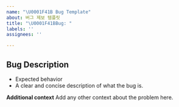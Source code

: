 ```yaml
---
name: "\U0001F41B Bug Template"
about: 버그 제보 템플릿
title: "\U0001F41BBug: "
labels: ''
assignees: ''

---
```


## Bug Description
- Expected behavior 
- A clear and concise description of what the bug is.

**Additional context**
Add any other context about the problem here.
